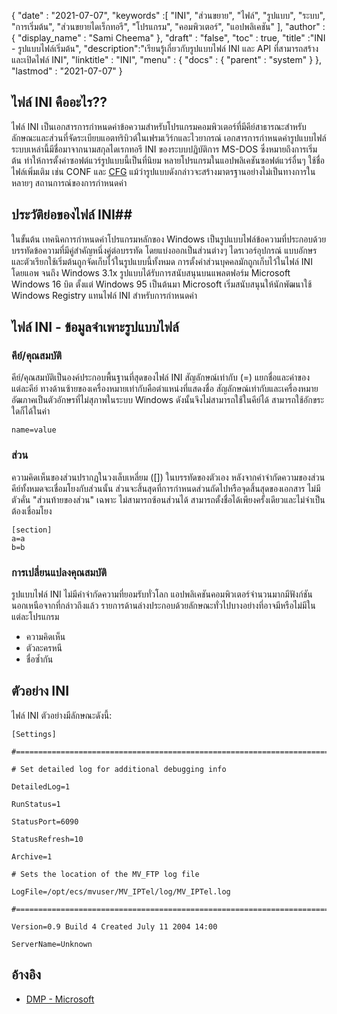 {
  "date" : "2021-07-07",
  "keywords" :[ "INI", "ส่วนขยาย", "ไฟล์", "รูปแบบ", "ระบบ", "การเริ่มต้น", "ส่วนขยายไดเร็กทอรี", "โปรแกรม", "คอมพิวเตอร์", "แอปพลิเคชัน" ],
  "author" : {
    "display_name" : "Sami Cheema"
},
  "draft" : "false",
  "toc" : true,
  "title" :"INI - รูปแบบไฟล์เริ่มต้น",
  "description":"เรียนรู้เกี่ยวกับรูปแบบไฟล์ INI และ API ที่สามารถสร้างและเปิดไฟล์ INI",
  "linktitle" : "INI",
  "menu" : {
    "docs" : {
      "parent" : "system"
}
},
  "lastmod" : "2021-07-07"
}

## ไฟล์ INI คืออะไร?? ##

ไฟล์ INI เป็นเอกสารการกำหนดค่าข้อความสำหรับโปรแกรมคอมพิวเตอร์ที่มีคีย์สาธารณะสำหรับลักษณะและส่วนที่จัดระเบียบแอตทริบิวต์ในเฟรมเวิร์กและไวยากรณ์ เอกสารการกำหนดค่ารูปแบบไฟล์ระบบเหล่านี้มีชื่อมาจากนามสกุลไดเรกทอรี INI ของระบบปฏิบัติการ MS-DOS ซึ่งหมายถึงการเริ่มต้น ทำให้การตั้งค่าซอฟต์แวร์รูปแบบนี้เป็นที่นิยม หลายโปรแกรมในแอปพลิเคชันซอฟต์แวร์อื่นๆ ใช้ชื่อไฟล์เพิ่มเติม เช่น CONF และ [CFG](/th/system/cfg/) แม้ว่ารูปแบบดังกล่าวจะสร้างมาตรฐานอย่างไม่เป็นทางการในหลายๆ สถานการณ์ของการกำหนดค่า

## ประวัติย่อของไฟล์ INI##

ในขั้นต้น เทคนิคการกำหนดค่าโปรแกรมหลักของ Windows เป็นรูปแบบไฟล์ข้อความที่ประกอบด้วยบรรทัดข้อความที่มีคู่สำคัญหนึ่งคู่ต่อบรรทัด โดยแบ่งออกเป็นส่วนต่างๆ ไดรเวอร์อุปกรณ์ แบบอักษร และตัวเรียกใช้เริ่มต้นถูกจัดเก็บไว้ในรูปแบบนี้ทั้งหมด การตั้งค่าส่วนบุคคลมักถูกเก็บไว้ในไฟล์ INI โดยแอพ
จนถึง Windows 3.1x รูปแบบได้รับการสนับสนุนบนแพลตฟอร์ม Microsoft Windows 16 บิต ตั้งแต่ Windows 95 เป็นต้นมา Microsoft เริ่มสนับสนุนให้นักพัฒนาใช้ Windows Registry แทนไฟล์ INI สำหรับการกำหนดค่า

## ไฟล์ INI - ข้อมูลจำเพาะรูปแบบไฟล์

### คีย์/คุณสมบัติ ###

คีย์/คุณสมบัติเป็นองค์ประกอบพื้นฐานที่สุดของไฟล์ INI สัญลักษณ์เท่ากับ (=) แยกชื่อและค่าของแต่ละคีย์ ทางด้านซ้ายของเครื่องหมายเท่ากับคือตำแหน่งที่แสดงชื่อ สัญลักษณ์เท่ากับและเครื่องหมายอัฒภาคเป็นตัวอักษรที่ไม่สุภาพในระบบ Windows ดังนั้นจึงไม่สามารถใช้ในคีย์ได้ สามารถใช้อักขระใดก็ได้ในค่า

```
name=value
```

### ส่วน ###

ความคิดเห็นของส่วนปรากฏในวงเล็บเหลี่ยม ([]) ในบรรทัดของตัวเอง หลังจากคำจำกัดความของส่วน คีย์ทั้งหมดจะเชื่อมโยงกับส่วนนั้น ส่วนจะสิ้นสุดที่การกำหนดส่วนถัดไปหรือจุดสิ้นสุดของเอกสาร ไม่มีตัวคั่น "ส่วนท้ายของส่วน" เฉพาะ ไม่สามารถซ้อนส่วนได้ สามารถตั้งชื่อได้เพียงครั้งเดียวและไม่จำเป็นต้องเชื่อมโยง

```
[section]
a=a
b=b
```

### การเปลี่ยนแปลงคุณสมบัติ ###

รูปแบบไฟล์ INI ไม่มีคำจำกัดความที่ยอมรับทั่วโลก แอปพลิเคชันคอมพิวเตอร์จำนวนมากมีฟังก์ชันนอกเหนือจากที่กล่าวถึงแล้ว รายการด้านล่างประกอบด้วยลักษณะทั่วไปบางอย่างที่อาจมีหรือไม่มีในแต่ละโปรแกรม

* ความคิดเห็น
* ตัวละครหนี
* ชื่อซ้ำกัน


## ตัวอย่าง INI ##

ไฟล์ INI ตัวอย่างมีลักษณะดังนี้:

```
[Settings]
 
#======================================================================
 
# Set detailed log for additional debugging info
 
DetailedLog=1
 
RunStatus=1
 
StatusPort=6090
 
StatusRefresh=10
 
Archive=1
 
# Sets the location of the MV_FTP log file
 
LogFile=/opt/ecs/mvuser/MV_IPTel/log/MV_IPTel.log
 
#======================================================================
 
Version=0.9 Build 4 Created July 11 2004 14:00
 
ServerName=Unknown

```

## อ้างอิง ##

* [DMP - Microsoft](https://learn.microsoft.com/en-us/troubleshoot/windows-client/performance/read-small-memory-dump-file)

